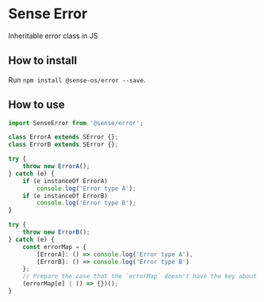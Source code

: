 # Sense Error
Inheritable error class in JS

## How to install

Run `npm install @sense-os/error --save`.

## How to use

```javascript
import SenseError from '@sense/error';

class ErrorA extends SError {};
class ErrorB extends SError {};

try {
    throw new ErrorA();
} catch (e) {
    if (e instanceOf ErrorA)
        console.log('Error type A');
    if (e instanceOf ErrorB)
        console.log('Error type B');
}

try {
    throw new ErrorB();
} catch (e) {
    const errorMap = {
        [ErrorA]: () => console.log('Error type A'),
        [ErrorB]: () => console.log('Error type B')
    };
    // Prepare the case that the `errorMap` doesn't have the key about `e`
    (errorMap[e] | () => {})();
}
```
